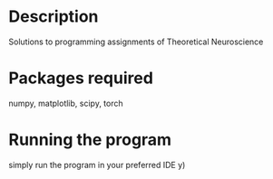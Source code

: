 # Description
Solutions to programming assignments of Theoretical Neuroscience

# Packages required
numpy, matplotlib, scipy, torch

# Running the program 
simply run the program in your preferred IDE y)
